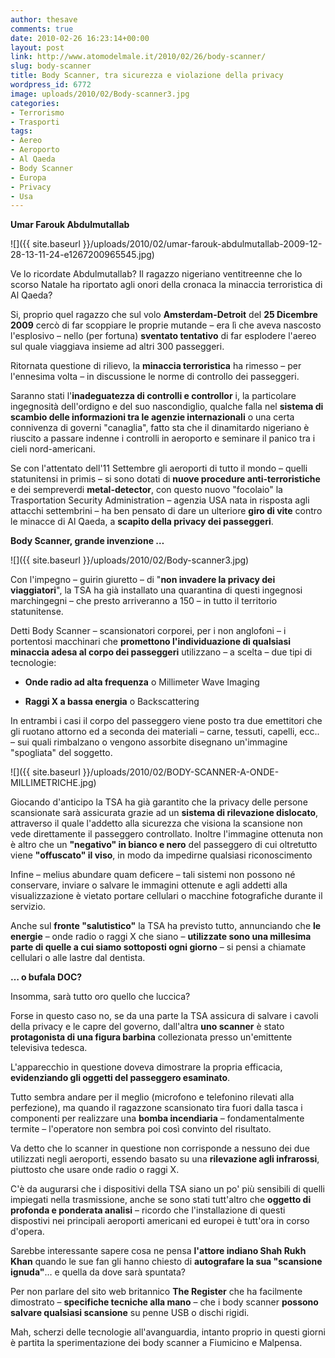 ```yaml
---
author: thesave
comments: true
date: 2010-02-26 16:23:14+00:00
layout: post
link: http://www.atomodelmale.it/2010/02/26/body-scanner/
slug: body-scanner
title: Body Scanner, tra sicurezza e violazione della privacy
wordpress_id: 6772
image: uploads/2010/02/Body-scanner3.jpg
categories:
- Terrorismo
- Trasporti
tags:
- Aereo
- Aeroporto
- Al Qaeda
- Body Scanner
- Europa
- Privacy
- Usa
---
```


**Umar Farouk Abdulmutallab**

![]({{ site.baseurl }}/uploads/2010/02/umar-farouk-abdulmutallab-2009-12-28-13-11-24-e1267200965545.jpg)

Ve lo ricordate Abdulmutallab? Il ragazzo nigeriano ventitreenne che lo scorso Natale ha riportato agli onori della cronaca la minaccia terroristica di Al Qaeda?

Si, proprio quel ragazzo che sul volo **Amsterdam-Detroit** del **25 Dicembre 2009** cercò di far scoppiare le proprie mutande – era lì che aveva nascosto l'esplosivo – nello (per fortuna) **sventato  tentativo** di far esplodere l'aereo sul quale viaggiava insieme ad altri 300 passeggeri.

Ritornata questione di rilievo, la **minaccia terroristica** ha rimesso – per l'ennesima volta – in discussione le norme di controllo dei passeggeri.

Saranno stati l'**inadeguatezza di controlli e controllor** i, la particolare ingegnosità dell'ordigno e del suo nascondiglio, qualche falla nel **sistema di scambio delle informazioni tra le agenzie internazionali** o una certa connivenza di governi "canaglia", fatto sta che il dinamitardo nigeriano è riuscito a passare indenne i controlli in aeroporto e seminare il panico tra i cieli nord-americani.

Se con l'attentato dell'11 Settembre gli aeroporti di tutto il mondo – quelli statunitensi in primis – si sono dotati di **nuove procedure anti-terroristiche** e dei sempreverdi **metal-detector**, con questo nuovo "focolaio" la Trasportation Security Administration – agenzia USA nata in risposta agli attacchi settembrini – ha ben pensato di dare un ulteriore **giro di vite** contro le minacce di Al Qaeda, a **scapito della privacy dei passeggeri**.

**Body Scanner, grande invenzione …**

![]({{ site.baseurl }}/uploads/2010/02/Body-scanner3.jpg)

Con l'impegno – guirin giuretto – di "**non invadere la privacy dei viaggiatori**", la TSA ha già installato una quarantina di questi ingegnosi marchingegni – che presto arriveranno a 150 – in tutto il territorio statunitense.

Detti Body Scanner – scansionatori corporei, per i non anglofoni – i portentosi macchinari che **promettono l'individuazione di qualsiasi minaccia adesa al corpo dei passeggeri** utilizzano – a scelta – due tipi di tecnologie:

	
  * **Onde radio ad alta frequenza** o Millimeter Wave Imaging

	
  * **Raggi X a bassa energia** o Backscattering

In entrambi i casi il corpo del passeggero viene posto tra due emettitori che gli ruotano attorno ed a seconda dei materiali – carne, tessuti, capelli, ecc.. – sui quali rimbalzano o vengono assorbite disegnano un'immagine "spogliata" del soggetto.

![]({{ site.baseurl }}/uploads/2010/02/BODY-SCANNER-A-ONDE-MILLIMETRICHE.jpg)

Giocando d'anticipo la TSA ha già garantito che la privacy delle persone scansionate sarà assicurata grazie ad un **sistema di rilevazione dislocato**, attraverso il quale l'addetto alla sicurezza che visiona la scansione non vede direttamente il passeggero controllato. Inoltre l'immagine ottenuta non è altro che un **"negativo" in bianco e nero** del passeggero di cui oltretutto viene **"offuscato" il viso**, in modo da impedirne qualsiasi riconoscimento

Infine – melius abundare quam deficere – tali sistemi non possono né conservare, inviare o salvare le immagini ottenute e agli addetti alla visualizzazione è vietato portare cellulari o macchine fotografiche durante il servizio.

Anche sul **fronte "salutistico"** la TSA ha previsto tutto, annunciando che **le energie** – onde radio o raggi X che siano – **utilizzate sono una millesima parte di quelle a cui siamo sottoposti ogni giorno** – si pensi a chiamate cellulari o alle lastre dal dentista.

**… o bufala DOC?**

Insomma, sarà tutto oro quello che luccica?

Forse in questo caso no, se da una parte la TSA assicura di salvare i cavoli della privacy e le capre del governo, dall'altra **uno scanner** è stato **protagonista di una figura barbina** collezionata presso un'emittente televisiva tedesca.

L'apparecchio in questione doveva dimostrare la propria efficacia, **evidenziando gli oggetti del passeggero esaminato**.

Tutto sembra andare per il meglio (microfono e telefonino rilevati alla perfezione), ma quando il ragazzone scansionato tira fuori dalla tasca i componenti per realizzare una **bomba incendiaria** – fondamentalmente termite – l'operatore non sembra poi così convinto del risultato.

Va detto che lo scanner in questione non corrisponde a nessuno dei due utilizzati negli aeroporti, essendo basato su una **rilevazione agli infrarossi**, piuttosto che usare onde radio o raggi X.

C'è da augurarsi che i dispositivi della TSA siano un po' più sensibili di quelli impiegati nella trasmissione, anche se sono stati tutt'altro che **oggetto di profonda e ponderata analisi** – ricordo che l'installazione di questi dispostivi nei principali aeroporti americani ed europei è tutt'ora in corso d'opera.

Sarebbe interessante sapere cosa ne pensa **l'attore indiano  Shah Rukh Khan** quando le sue fan gli hanno chiesto di **autografare la sua "scansione ignuda"**… e quella da dove sarà spuntata?

Per non parlare del sito web britannico **The Register** che ha facilmente dimostrato – **specifiche tecniche alla mano** – che i body scanner **possono salvare qualsiasi scansione** su penne USB o dischi rigidi.

Mah, scherzi delle tecnologie all'avanguardia, intanto proprio in questi giorni è partita la sperimentazione dei body scanner a Fiumicino e Malpensa.
